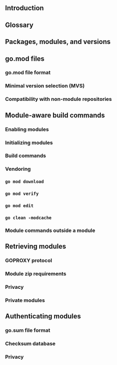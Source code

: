 <!--{
  "Title": "Go Modules Reference",
  "Subtitle": "Version of Sep 4, 2019",
  "Path": "/ref/modules"
}-->
<!-- TODO(jayconrod): ensure golang.org/x/website can render Markdown or convert
this document to HTML before Go 1.14. -->
<!-- TODO(jayconrod): ensure Markdown renderer adds anchors or add them
manually. -->

## Introduction

## Glossary

## Packages, modules, and versions

## go.mod files

### go.mod file format

### Minimal version selection (MVS)

### Compatibility with non-module repositories

## Module-aware build commands

### Enabling modules

### Initializing modules

### Build commands

### Vendoring

### `go mod download`

### `go mod verify`

### `go mod edit`

### `go clean -modcache`

### Module commands outside a module

## Retrieving modules

### GOPROXY protocol

### Module zip requirements

### Privacy

### Private modules

## Authenticating modules

### go.sum file format

### Checksum database

### Privacy

